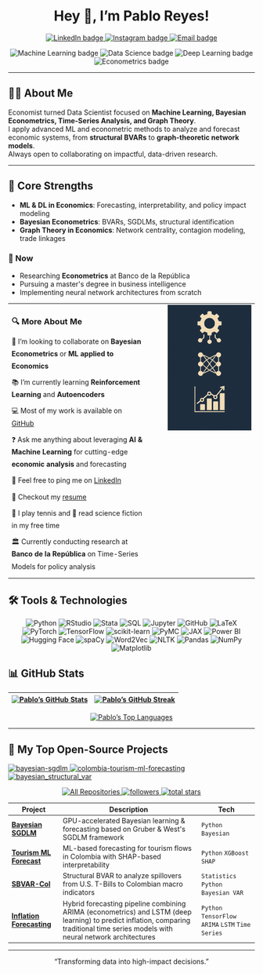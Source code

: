 
<div align="center">

# Hey 👋, I’m **Pablo Reyes**!

<p>
  <a href="https://www.linkedin.com/in/pablo-alejandro-reyes-granados/" target="_blank">
    <img src="https://img.shields.io/badge/LinkedIn-0A66C2?style=for-the-badge&logo=linkedin&logoColor=white" alt="LinkedIn badge"/>
  </a>
  <a href="https://www.instagram.com/pablo.reyes8/" target="_blank">
    <img src="https://img.shields.io/badge/Instagram-E4405F?style=for-the-badge&logo=instagram&logoColor=white" alt="Instagram badge"/>
  </a>
  <a href="mailto:alejogranados229@gmail.com">
    <img src="https://img.shields.io/badge/Email-D14836?style=for-the-badge&logo=gmail&logoColor=white" alt="Email badge"/>
  </a>
</p>

<!-- Skills -->
<p>
  <img src="https://img.shields.io/badge/Machine&nbsp;Learning-🤖-555?style=flat" alt="Machine Learning badge"/>
  <img src="https://img.shields.io/badge/Data&nbsp;Science-📊-555?style=flat" alt="Data Science badge"/>
  <img src="https://img.shields.io/badge/Deep&nbsp;Learning-🧠-555?style=flat" alt="Deep Learning badge"/>
  <img src="https://img.shields.io/badge/Econometrics-📈-555?style=flat" alt="Econometrics badge"/>
</p>

</div>

---

## 👨‍💻 About Me

Economist turned Data Scientist focused on **Machine Learning, Bayesian Econometrics, Time-Series Analysis, and Graph Theory**.  
I apply advanced ML and econometric methods to analyze and forecast economic systems, from **structural BVARs** to **graph-theoretic network models**.  
Always open to collaborating on impactful, data-driven research.

---

## 🔧 Core Strengths

- **ML & DL in Economics**: Forecasting, interpretability, and policy impact modeling  
- **Bayesian Econometrics**: BVARs, SGDLMs, structural identification  
- **Graph Theory in Economics**: Network centrality, contagion modeling, trade linkages


### 📅 Now
- Researching **Econometrics** at Banco de la República
- Pursuing a master's degree in business intelligence
- Implementing neural network architectures from scratch


<table style="width:100%;">
  <tr>
    <td valign="top" style="width:60%; padding-right:24px;">
      <h3 style="margin-bottom:12px;">🔍 More About Me</h3>
<ul style="margin:0; padding:0; list-style:none; line-height:1.8;">
  <li style="padding-bottom:8px;">
    🤝 I’m looking to collaborate on <strong>Bayesian Econometrics</strong> or <strong>ML applied to Economics</strong>
  </li>
  <li style="padding-bottom:8px;">
    📚 I’m currently learning <strong>Reinforcement Learning</strong> and <strong>Autoencoders</strong>
  </li>
  <li style="padding-bottom:8px;">
    💻 Most of my work is available on <a href="https://github.com/YOUR_USERNAME">GitHub</a>
  </li>
  <li style="padding-bottom:8px;">
    ❓ Ask me anything about leveraging <strong>AI & Machine Learning</strong> for cutting-edge <strong>economic analysis</strong> and forecasting
  </li>
  <li style="padding-bottom:8px;">
    🔗 Feel free to ping me on <a href="https://www.linkedin.com/in/pablo-alejandro-reyes-granados/">LinkedIn</a>
  </li>
  <li style="padding-bottom:8px;">
    📄 Checkout my <a href="./Hoja_de_Vida_Ingles.pdf">resume</a>
  </li>
  <li style="padding-bottom:8px;">
    🎾 I play tennis and 📖 read science fiction in my free time
  </li>
  <li style="padding-bottom:8px;">
  🏛️ Currently conducting research at <strong>Banco de la República</strong> on Time-Series Models</strong> for policy analysis
</li>
</ul>
    </td>
    <td valign="top" align="center" style="width:40%; padding-left:24px;">
      <img src="./Image_Banner.png"
           alt="Pablo Reyes Profile Infographic"
           width="250"/>
    </td>
  </tr>
</table>


## 🛠️ Tools & Technologies

<p align="center">

<!-- 1️⃣ Fila 1 -->
<img src="https://img.shields.io/badge/Python-3776AB?style=for-the-badge&logo=python&logoColor=white" alt="Python" />
<img src="https://img.shields.io/badge/RStudio-75AADB?style=for-the-badge&logo=rstudio&logoColor=white" alt="RStudio" />
<img src="https://img.shields.io/badge/Stata-0A2239?style=for-the-badge&logo=stata&logoColor=white" alt="Stata" />
<img src="https://img.shields.io/badge/SQL-4479A1?style=for-the-badge&logo=mysql&logoColor=white" alt="SQL" />
<img src="https://img.shields.io/badge/Jupyter-F37626?style=for-the-badge&logo=jupyter&logoColor=white" alt="Jupyter" />
<img src="https://img.shields.io/badge/GitHub-181717?style=for-the-badge&logo=github&logoColor=white" alt="GitHub" />
<img src="https://img.shields.io/badge/LaTeX-008080?style=for-the-badge&logo=latex&logoColor=white" alt="LaTeX" />

<br/>

<!-- 2️⃣ Fila 2 -->
<img src="https://img.shields.io/badge/PyTorch-EE4C2C?style=for-the-badge&logo=pytorch&logoColor=white" alt="PyTorch" />
<img src="https://img.shields.io/badge/TensorFlow-FF6F00?style=for-the-badge&logo=tensorflow&logoColor=white" alt="TensorFlow" />
<img src="https://img.shields.io/badge/scikit--learn-F7931E?style=for-the-badge&logo=scikit-learn&logoColor=white" alt="scikit-learn" />
<img src="https://img.shields.io/badge/PyMC-0C5A6B?style=for-the-badge&logo=pymc&logoColor=white" alt="PyMC" />
<img src="https://img.shields.io/badge/JAX-FF4B4B?style=for-the-badge&logo=jax&logoColor=white" alt="JAX" />
<img src="https://img.shields.io/badge/PowerBI-F2C811?style=for-the-badge&logo=powerbi&logoColor=white" alt="Power BI" />

<br/>

<!-- 3️⃣ Fila 3 -->
<img src="https://img.shields.io/badge/HuggingFace-F37B3E?style=for-the-badge&logo=huggingface&logoColor=white" alt="Hugging Face" />
<img src="https://img.shields.io/badge/spaCy-0C4C96?style=for-the-badge&logo=spacy&logoColor=white" alt="spaCy" />
<img src="https://img.shields.io/badge/Word2Vec-7AA721?style=for-the-badge&logo=gensim&logoColor=white" alt="Word2Vec" />
<img src="https://img.shields.io/badge/NLTK-FFDE57?style=for-the-badge&logo=nltk&logoColor=black" alt="NLTK" />
<img src="https://img.shields.io/badge/Pandas-150458?style=for-the-badge&logo=pandas&logoColor=white" alt="Pandas" />
<img src="https://img.shields.io/badge/NumPy-013243?style=for-the-badge&logo=numpy&logoColor=white" alt="NumPy" />
<img src="https://img.shields.io/badge/Matplotlib-11557C?style=for-the-badge&logo=matplotlib&logoColor=white" alt="Matplotlib" />

</p>

## 📊 GitHub Stats

<div align="center">

| <a href="https://github.com/pablo-reyes8"><img align="center" src="https://github-readme-stats.vercel.app/api?username=pablo-reyes8&show_icons=true&include_all_commits=true&title_color=F85D7F&text_color=FFFFFF&icon_color=F8D866&bg_color=1F222E,0f0c29,302b63,24243e&hide_border=true&cache_seconds=1" alt="Pablo’s GitHub Stats" /></a> | <a href="https://github.com/pablo-reyes8"><img align="center" src="https://github-readme-streak-stats.herokuapp.com?user=pablo-reyes8&theme=dark&hide_border=true&background=1F222E,0f0c29,302b63,24243e&ring=F85D7F&fire=F85D7F&currStreakLabel=F85D7F&sideNums=FFFFFF&sideLabels=FFFFFF&dates=AAAAAA" alt="Pablo’s GitHub Streak"/></a> |
|:---:|:---:|

<a href="https://github.com/pablo-reyes8">
<img align="center"
     src="https://github-readme-stats.vercel.app/api/top-langs?username=pablo-reyes8&layout=compact&title_color=F85D7F&text_color=FFFFFF&icon_color=F8D866&bg_color=1F222E,0f0c29,302b63,24243e&hide_border=true&cache_seconds=1&card_width=680"
     height="150"
     alt="Pablo’s Top Languages" />
</a>
</div>


---
## 📘 My Top Open-Source Projects

<!-- Pin cards (responsive row) -->
<p align="left">
  <a href="https://github.com/pablo-reyes8/bayesian-sgdlm">
    <img width="32%" 
         src="https://denvercoder1-github-readme-stats.vercel.app/api/pin/?username=pablo-reyes8&repo=bayesian-sgdlm&hide_border=true&bg_color=1F222E&title_color=F85D7F&icon_color=F8D866&theme=react&show_icons=false" 
         alt="bayesian-sgdlm"/>
  </a>
  <a href="https://github.com/pablo-reyes8/colombia-tourism-ml-forecasting">
    <img width="32%" 
         src="https://denvercoder1-github-readme-stats.vercel.app/api/pin/?username=pablo-reyes8&repo=colombia-tourism-ml-forecasting&hide_border=true&bg_color=1F222E&title_color=F85D7F&icon_color=F8D866&theme=react&show_icons=false" 
         alt="colombia-tourism-ml-forecasting"/>
  </a>
  <a href="https://github.com/pablo-reyes8/bayesian_structural_var">
    <img width="32%" 
         src="https://denvercoder1-github-readme-stats.vercel.app/api/pin/?username=pablo-reyes8&repo=bayesian_structural_var&hide_border=true&bg_color=1F222E&title_color=F85D7F&icon_color=F8D866&theme=react&show_icons=false" 
         alt="bayesian_structural_var"/>
  </a>
</p>

<!-- Quick actions / social proof -->
<p align="center">
  <a href="https://github.com/pablo-reyes8?tab=repositories&sort=stargazers">
    <img alt="All Repositories" title="All Repositories" 
         src="https://custom-icon-badges.herokuapp.com/badge/-All%20Repos-2962FF?style=for-the-badge&logoColor=white&logo=repo"/>
  </a>
  <a href="https://github.com/pablo-reyes8?tab=followers">
    <img alt="followers" title="Follow me on GitHub" 
         src="https://custom-icon-badges.herokuapp.com/github/followers/pablo-reyes8?color=236ad3&labelColor=1155ba&style=for-the-badge&logo=person-add&label=Follow&logoColor=white"/>
  </a>
  <a href="https://github.com/pablo-reyes8?tab=repositories&sort=stargazers">
    <img alt="total stars" title="Total stars on GitHub" 
         src="https://custom-icon-badges.herokuapp.com/badge/dynamic/json?logo=star&host=formatted-dynamic-badges.herokuapp.com&formatter=metric&style=for-the-badge&color=55960c&labelColor=%23488207&label=stars&query=%24.stars&url=https%3A%2F%2Fapi.github-star-counter.workers.dev%2Fuser%2Fpablo-reyes8"/>
  </a>
</p>

<!-- Your concise table (keeps context/details) -->
| Project | Description | Tech |
|---------|-------------|------|
| [**Bayesian SGDLM**](https://github.com/pablo-reyes8/bayesian-sgdlm) | GPU-accelerated Bayesian learning & forecasting based on Gruber & West's SGDLM framework | `Python`  `Bayesian` |
| [**Tourism ML Forecast**](https://github.com/pablo-reyes8/colombia-tourism-ml-forecasting) | ML-based forecasting for tourism flows in Colombia with SHAP-based interpretability | `Python` `XGBoost` `SHAP` |
| [**SBVAR-Col**](https://github.com/pablo-reyes8/bayesian_structural_var) | Structural BVAR to analyze spillovers from U.S. T-Bills to Colombian macro indicators | `Statistics` `Python` `Bayesian VAR` |
| [**Inflation Forecasting**](https://github.com/pablo-reyes8/inflation-forecasting-arima-lstm) | Hybrid forecasting pipeline combining ARIMA (econometrics) and LSTM (deep learning) to predict inflation, comparing traditional time series models with neural network architectures | `Python` `TensorFlow` `ARIMA` `LSTM` `Time Series` |
---





<p align="center">
  “Transforming data into high-impact decisions.”
</p>
